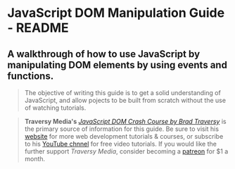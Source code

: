 # JavaScript DOM Manipulation Guide - README

## A walkthrough of how to use JavaScript by manipulating DOM elements by using events and functions.

> The objective of writing this guide is to get a solid understanding of JavaScript, and allow pojects to be built from scratch without the use of watching tutorials. 

> **Traversy Media's** [*JavaScript DOM Crash Course by Brad Traversy*](https://www.youtube.com/watch?v=0ik6X4DJKCc "JavaScript DOM Crash Course - Part 1 link") is the primary source of information for this guide. Be sure to visit his [website](http://www.traversymedia.com/ "Traversy Media website link") for more web development tutorials & courses, or subscribe to his [YouTube chnnel](https://www.youtube.com/channel/UC29ju8bIPH5as8OGnQzwJyA "Traversy Media YouTube channel link") for free video tutorials. If you would like the further support *Traversy Media*, consider becoming a [patreon](https://www.patreon.com/traversymedia "Traversy Media Patreon link") for $1 a month.
